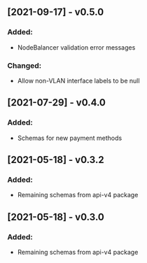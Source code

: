 ## [2021-09-17] - v0.5.0

### Added:
- NodeBalancer validation error messages

### Changed:
- Allow non-VLAN interface labels to be null 

## [2021-07-29] - v0.4.0

### Added:
- Schemas for new payment methods

## [2021-05-18] - v0.3.2
### Added:
- Remaining schemas from api-v4 package

## [2021-05-18] - v0.3.0

### Added:
- Remaining schemas from api-v4 package
